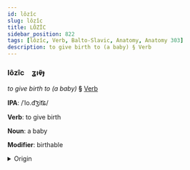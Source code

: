 ```yaml
---
id: lôzîc
slug: lôzîc
title: LÔZÎC
sidebar_position: 822
tags: [lôzîc, Verb, Balto-Slavic, Anatomy, Anatomy 303]
description: to give birth to (a baby) § Verb
---
```


### lôzîc&emsp;<span kind="abugida">ʓıⱴ̄ɟ</span>

*to give birth to (a baby)* **§** [Verb](../../tags/Verb)

**IPA**: /ˈlo.d͡ʒit͡ɕ/

**Verb**: to give birth

**Noun**: a baby

**Modifier**: birthable

<details>
    <summary>Origin</summary>
    Polish rodzić /ˈrɔ.d͡ʑit͡ɕ/<br/>
    <em>Balto-Slavic Language Family</em>
</details>